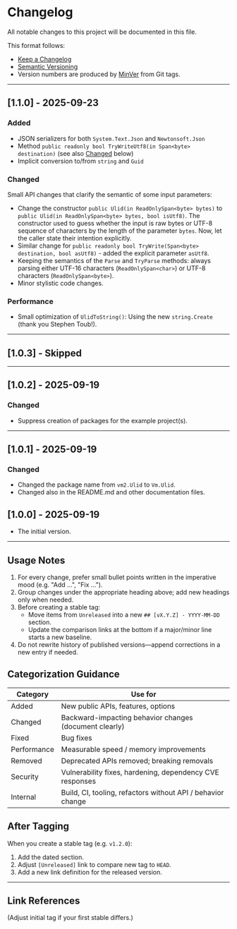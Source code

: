 ﻿# Changelog

All notable changes to this project will be documented in this file.

This format follows:

- [Keep a Changelog](https://keepachangelog.com/en/1.1.0/)
- [Semantic Versioning](https://semver.org/)
- Version numbers are produced by [MinVer](./ReleaseProcess.md) from Git tags.

<!--
## [Unreleased]

### Added
- (add new features here)

### Changed
- (add behavior changes here)

### Fixed
- (add bug fixes here)

### Performance
- (add performance improvements here)

### Removed
- (add removed/obsolete items here)

### Security
- (add security-related changes here)

### Internal
- (tooling, infrastructure, build pipeline changes)
-->

---

## [1.1.0] - 2025-09-23

### Added

- JSON serializers for both `System.Text.Json` and `Newtonsoft.Json`
- Method `public readonly bool TryWriteUtf8(in Span<byte> destination)` (see also [Changed](#changed) below)
- Implicit conversion to/from `string` and `Guid`

### Changed

Small API changes that clarify the semantic of some input parameters:

- Change the constructor `public Ulid(in ReadOnlySpan<byte> bytes)` to `public Ulid(in ReadOnlySpan<byte> bytes, bool isUtf8)`.
  The constructor used to guess whether the input is raw bytes or UTF-8 sequence of characters by the length of the parameter
  `bytes`. Now, let the caller state their intention explicitly.
- Similar change for `public readonly bool TryWrite(Span<byte> destination, bool asUtf8)` - added the explicit parameter
  `asUtf8`.
- Keeping the semantics of the `Parse` and `TryParse` methods: always parsing either UTF-16 characters (`ReadOnlySpan<char>`) or
  UTF-8 characters (`ReadOnlySpan<byte>`).
- Minor stylistic code changes.

### Performance

- Small optimization of `UlidToString()`: Using the new `string.Create` (thank you Stephen Toub!).

---

## [1.0.3] - Skipped

---

## [1.0.2] - 2025-09-19

### Changed

- Suppress creation of packages for the example project(s).

---

## [1.0.1] - 2025-09-19

### Changed

- Changed the package name from `vm2.Ulid` to `Vm.Ulid`.
- Changed also in the README.md and other documentation files.

## [1.0.0] - 2025-09-19

- The initial version.

---

## Usage Notes

1. For every change, prefer small bullet points written in the imperative mood (e.g. "Add …", "Fix …").
2. Group changes under the appropriate heading above; add new headings only when needed.
3. Before creating a stable tag:
   - Move items from `Unreleased` into a new `## [vX.Y.Z] - YYYY-MM-DD` section.
   - Update the comparison links at the bottom if a major/minor line starts a new baseline.
4. Do not rewrite history of published versions—append corrections in a new entry if needed.

## Categorization Guidance

| Category     | Use for                                                            |
|--------------|--------------------------------------------------------------------|
| Added        | New public APIs, features, options                                 |
| Changed      | Backward-impacting behavior changes (document clearly)             |
| Fixed        | Bug fixes                                                          |
| Performance  | Measurable speed / memory improvements                             |
| Removed      | Deprecated APIs removed; breaking removals                         |
| Security     | Vulnerability fixes, hardening, dependency CVE responses           |
| Internal     | Build, CI, tooling, refactors without API / behavior change        |

## After Tagging

When you create a stable tag (e.g. `v1.2.0`):

1. Add the dated section.
2. Adjust `[Unreleased]` link to compare new tag to `HEAD`.
3. Add a new link definition for the released version.

---

## Link References

(Adjust initial tag if your first stable differs.)

